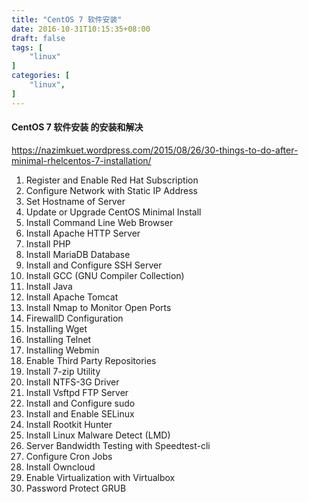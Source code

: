 ```yaml
---
title: "CentOS 7 软件安装"
date: 2016-10-31T10:15:35+08:00
draft: false
tags: [
    "linux"
]
categories: [
    "linux",
]
---
```



#### CentOS 7 软件安装 的安装和解决

https://nazimkuet.wordpress.com/2015/08/26/30-things-to-do-after-minimal-rhelcentos-7-installation/

1. Register and Enable Red Hat Subscription
2. Configure Network with Static IP Address
3. Set Hostname of Server
4. Update or Upgrade CentOS Minimal Install
5. Install Command Line Web Browser
6. Install Apache HTTP Server
7. Install PHP
8. Install MariaDB Database
9. Install and Configure SSH Server
10. Install GCC (GNU Compiler Collection)
11. Install Java
12. Install Apache Tomcat
13. Install Nmap to Monitor Open Ports
14. FirewallD Configuration
15. Installing Wget
16. Installing Telnet
17. Installing Webmin
18. Enable Third Party Repositories
19. Install 7-zip Utility
20. Install NTFS-3G Driver
21. Install Vsftpd FTP Server
22. Install and Configure sudo
23. Install and Enable SELinux
24. Install Rootkit Hunter
25. Install Linux Malware Detect (LMD)
26. Server Bandwidth Testing with Speedtest-cli
27. Configure Cron Jobs
28. Install Owncloud
29. Enable Virtualization with Virtualbox
30. Password Protect GRUB




